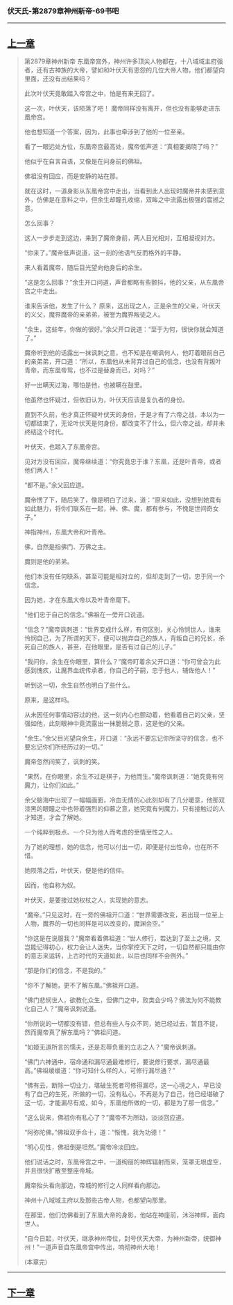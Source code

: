 ### 伏天氏-第2879章神州新帝-69书吧

--------
[上一章](./bb4e6b7e77a08c32a6944aebe37731fd.md)
--------


>
>
>
>第2879章神州新帝
>东凰帝宫外，神州许多顶尖人物都在，十八域域主府强者，还有古神族的大帝，譬如和叶伏天有恩怨的几位大帝人物，他们都望向里面，还没有出结果吗？
>
>此次叶伏天竟敢踏入帝宫之中，怕是有来无回了。
>
>这一次，叶伏天，该陨落了吧！
>魔帝同样没有离开，但也没有能够走进东凰帝宫。
>
>他也想知道一个答案，因为，此事也牵涉到了他的一位至亲。
>
>看了一眼远处方位，东凰帝宫最高处，魔帝低声道：“真相要揭晓了吗？”
>
>他似乎在自言自语，又像是在问身前的佛祖。
>
>佛祖没有回应，而是安静的站在那。
>
>就在这时，一道身影从东凰帝宫中走出，当看到此人出现时魔帝并未感到意外，仿佛是在意料之中，但余生却瞳孔收缩，双眸之中流露出极强的震撼之意。
>
>怎么回事？
>
>这人一步步走到这边，来到了魔帝身前，两人目光相对，互相凝视对方。
>
>“你来了。”魔帝低声说道，这一刻的他语气反而格外的平静。
>
>来人看着魔帝，随后目光望向他身后的余生。
>
>“这是怎么回事？”余生开口问道，声音都略有些颤抖，他的父亲，从东凰帝宫之中走出。
>
>谁来告诉他，发生了什么？
>原来，这出现之人，正是余生的父亲，叶伏天的义父，魔界魔帝的亲弟弟，被誉为魔界叛徒之人。
>
>“余生，这些年，你做的很好。”余父开口说道：“至于为何，很快你就会知道了。”
>
>魔帝听到他的话露出一抹讽刺之意，也不知是在嘲讽何人，他盯着眼前自己的亲弟弟，开口道：“所以，东凰他从未背弃过自己的信念，也没有背叛叶青帝，而东凰帝鸳，也不过是替身而已，对吗？”
>
>好一出瞒天过海，哪怕是他，也被瞒在鼓里。
>
>他虽然也怀疑过，但依旧认为，叶伏天应该是复仇者的身份。
>
>直到不久前，他才真正怀疑叶伏天的身份，于是才有了六帝之战，本以为一切都结束了，无论叶伏天是何身份，都改变不了什么，但六帝之战，却并未终结这个时代。
>
>叶伏天，也踏入了东凰帝宫。
>
>见对方没有回应，魔帝继续道：“你究竟忠于谁？东凰，还是叶青帝，或者他们两人！”
>
>“都不是。”余父回应道。
>
>魔帝愣了下，随后笑了，像是明白了过来，道：“原来如此，没想到她竟有如此魅力，将你们联系在一起，神、佛、魔，都有参与，不愧是世间奇女子。”
>
>神指神州，东凰大帝和叶青帝。
>
>佛，自然是指佛门、万佛之主。
>
>魔则是他的弟弟。
>
>他们本没有任何联系，甚至可能是相对立的，但却走到了一切，忠于同一个信念。
>
>因为她，才在东凰大帝以及叶青帝麾下。
>
>“他们忠于自己的信念。”佛祖在一旁开口说道。
>
>“信念？”魔帝讽刺道：“世界变成什么样，有何区别，关心怜悯世人，谁来怜悯自己，为了所谓的天下，便可以抛弃自己的族人，背叛自己的兄长，杀死自己的族人，甚至，在他眼里，是否有过自己的儿子。”
>
>“我问你，余生在你眼里，算什么？”魔帝盯着余父开口道：“你可曾会为此感到愧疚，让魔界血统传承者，你自己的子嗣，忠于他人，辅佐他人！”
>
>听到这一切，余生自然也明白了些什么。
>
>原来，是这样吗。
>
>从未因任何事情动容过的他，这一刻内心也颤动着，他看着自己的父亲，坚强如他，此刻眼神中竟流露出一抹脆弱之意，这是他的父亲。
>
>“余生。”余父目光望向余生，开口道：“永远不要忘记你所坚守的信念，也不要忘记你们所经历过的一切。”
>
>魔帝忽然间笑了，讽刺的笑。
>
>“果然，在你眼里，余生不过是棋子，为他而生。”魔帝讽刺道：“她究竟有何魔力，让你们如此。”
>
>余父脑海中出现了一幅幅画面，冷血无情的心此刻却有了几分暖意，他那双漆黑的眼瞳之中也带着强烈的仰慕之意，她究竟有何魔力，只有接触过的人才知道，才会了解她。
>
>一个纯粹到极点、一个只为他人而考虑的至情至性之人。
>
>为了她的理想，她的信念，他可以付出一切，即便是付出性命，也在所不惜。
>
>她陨落之后，叶伏天，便是他的信仰。
>
>因而，他自称为奴。
>
>叶伏天，是要接过她权杖之人，实现她的意志。
>
>“魔帝。”只见这时，在一旁的佛祖开口道：“世界需要改变，若出现一位至上人物，魔界的一切也同样是可以改变的，魔渊会空。”
>
>“你这是在说服我？”魔帝看着佛祖道：“世人修行，若达到了至上之境，又岂能记得初心，权力会让人迷失，当你掌控天下之时，一切自然都只能由你的意志来运转，上古时代的天道如此，以后也同样不会例外。”
>
>“那是你们的信念，不是我的。”
>
>“你不了解她，更不了解东凰。”佛祖开口道。
>
>“佛门悲悯世人，欲教化众生，但佛门之中，败类会少吗？佛法为何不能教化自己人？”魔帝讽刺说道。
>
>“你所说的一切都没有错，但总有些人与众不同，她已经过去，暂且不提，然而魔帝真了解东凰吗？”佛祖问道。
>
>“如姬无道所言的懦夫，还是忍辱负重的立志之人？”魔帝讽刺道。
>
>“佛门六神通中，宿命通和漏尽通最难修行，要说修行要求，漏尽通最高。”佛祖缓缓道：“你可知什么样的人，可修行漏尽通？”
>
>“佛有云，断除一切业力，堪破生死者可修得漏尽，这一心境之人，早已没有了自己的生死，所做的一切，没有私心，不再是为了自己，他已经堪破了这一切，才能漏尽有成，如今，东凰他所做的一切，都是为了那一信念。”
>
>“这么说来，佛祖你有私心了？”魔帝不为所动，淡淡回应道。
>
>“阿弥陀佛。”佛祖双手合十，道：“惭愧，我为功德！”
>
>“明心见性，佛祖倒是坦然。”魔帝冷淡回应。
>
>他们说话之时，东凰帝宫之中，一道绚丽的神辉辐射而来，笼罩无垠虚空，并且很快扩散至整座帝城。
>
>魔帝抬头看向那边，帝城的修行之人同样看向那边。
>
>神州十八域域主府以及那些古帝人物，也都望向那里。
>
>在那里，他们仿佛看到了东凰大帝的身影，他站在神座前，沐浴神辉，面向世人。
>
>“自今日起，叶伏天，继承神州帝位，封号伏天大帝，为神州新帝，统御神州！”一道声音自东凰帝宫中传出，响彻神州大地！
>
>(本章完)
>
>

--------
[下一章](./15412e55a91bc67f1ab59b0d88ade782.md)
--------
